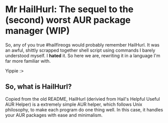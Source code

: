 # Mr HailHurl: The sequel to the (second) worst AUR package manager (WIP)

So, any of you true \#hailfireogs would probably remember HailHurl. It was an awful, shittly scrapped together shell script using
commands I barely understood myself. I **hated** it. So here we are, rewriting it in a language I'm far more familiar with. 

Yippie :>

## So, what is HailHurl?
Copied from the old README, HailHurl (derivied from Hail's Helpful Useful AUR Helper) is a extremely simple AUR helper, which
follows Unix philosophy, to make each program do one thing well. In this case, it handles your AUR packages with ease and 
minimalism. 
